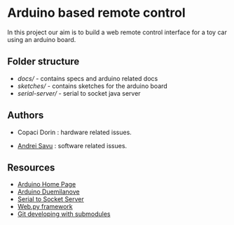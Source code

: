 Arduino based remote control
============================

In this project our aim is to build a web remote control interface for a toy car using an arduino board.

Folder structure
----------------


* _docs/_ - contains specs and arduino related docs
* _sketches/_ - contains sketches for the arduino board
* _serial-server/_ - serial to socket java server

Authors
-------

* Copaci Dorin : hardware related issues.

* [Andrei Savu](http://www.andreisavu.ro) : software related issues.

Resources
---------

* [Arduino Home Page](http://arduino.cc/)
* [Arduino Duemilanove](http://www.arduino.cc/en/Main/ArduinoBoardDuemilanove)
* [Serial to Socket Server](http://github.com/andreisavu/serial-server)
* [Web.py framework](http://webpy.org/)
* [Git developing with submodules](http://github.com/guides/developing-with-submodules)

